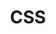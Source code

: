 ---
title: CSS
description: A carefully curated list of thing you might need or interesting stuff in the CSS world (also I hate browser bookmars).
---
